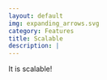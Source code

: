 ```yaml
---
layout: default
img: expanding_arrows.svg
category: Features
title: Scalable
description: |
---
```

It is scalable!
